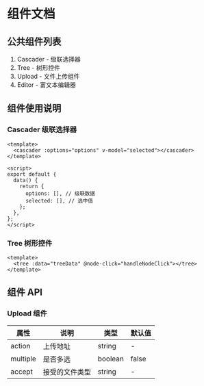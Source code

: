 # 组件文档

## 公共组件列表

1. Cascader - 级联选择器
2. Tree - 树形控件
3. Upload - 文件上传组件
4. Editor - 富文本编辑器

## 组件使用说明

### Cascader 级联选择器

```vue
<template>
  <cascader :options="options" v-model="selected"></cascader>
</template>

<script>
export default {
  data() {
    return {
      options: [], // 级联数据
      selected: [], // 选中值
    };
  },
};
</script>
```

### Tree 树形控件

```vue
<template>
  <tree :data="treeData" @node-click="handleNodeClick"></tree>
</template>
```

## 组件 API

### Upload 组件

| 属性     | 说明           | 类型    | 默认值 |
| -------- | -------------- | ------- | ------ |
| action   | 上传地址       | string  | -      |
| multiple | 是否多选       | boolean | false  |
| accept   | 接受的文件类型 | string  | -      |
